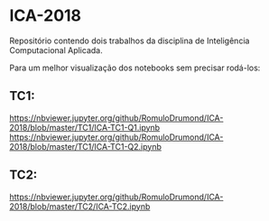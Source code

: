 # ICA-2018
Repositório contendo dois trabalhos da disciplina de Inteligência Computacional Aplicada.

Para um melhor visualização dos notebooks sem precisar rodá-los:

## TC1:
https://nbviewer.jupyter.org/github/RomuloDrumond/ICA-2018/blob/master/TC1/ICA-TC1-Q1.ipynb
https://nbviewer.jupyter.org/github/RomuloDrumond/ICA-2018/blob/master/TC1/ICA-TC1-Q2.ipynb

## TC2:
https://nbviewer.jupyter.org/github/RomuloDrumond/ICA-2018/blob/master/TC2/ICA-TC2.ipynb
